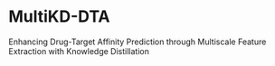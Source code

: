 # MultiKD-DTA
Enhancing Drug-Target Affinity Prediction through Multiscale Feature Extraction with Knowledge Distillation
